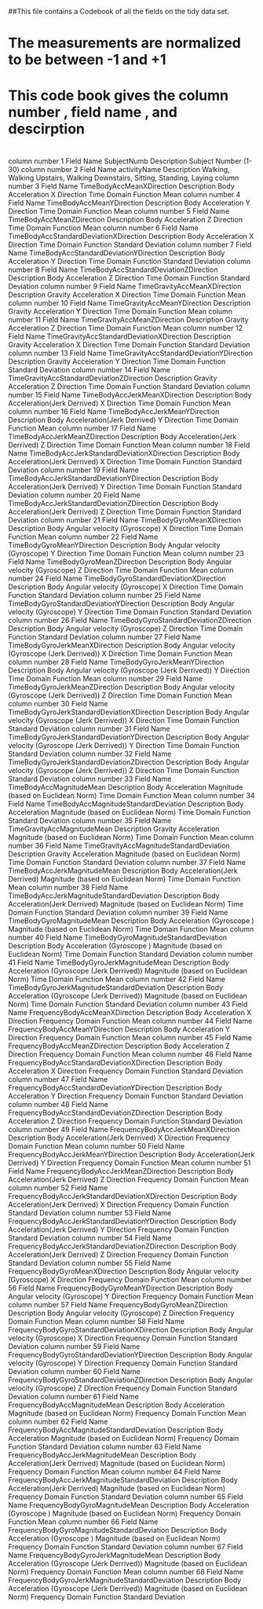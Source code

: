 ##This file contains a Codebook of all the fields on the tidy data set.  
#  The measurements are normalized to be between -1 and +1
#  This code book gives the column number , field name , and descirption
#

column number        1
Field Name	SubjectNumb
Description	Subject Number (1-30)
column number	2
Field Name	activityName
Description	 Walking, Walking Upstairs, Walking Downstairs, Sitting, Standing, Laying
column number	3
Field Name	TimeBodyAccMeanXDirection
Description	Body Acceleration X Direction Time Domain
Function	Mean
column number	4
Field Name	TimeBodyAccMeanYDirection
Description	Body Acceleration Y Direction Time Domain
Function	Mean
column number	5
Field Name	TimeBodyAccMeanZDirection
Description	Body Acceleration Z Direction Time Domain
Function	Mean
column number	6
Field Name	TimeBodyAccStandardDeviationXDirection
Description	Body Acceleration X Direction Time Domain
Function	Standard Deviation
column number	7
Field Name	TimeBodyAccStandardDeviationYDirection
Description	Body Acceleration Y Direction Time Domain
Function	Standard Deviation
column number	8
Field Name	TimeBodyAccStandardDeviationZDirection
Description	Body Acceleration Z Direction Time Domain
Function	Standard Deviation
column number	9
Field Name	TimeGravityAccMeanXDirection
Description	Gravity Acceleration X Direction Time Domain
Function	Mean
column number	10
Field Name	TimeGravityAccMeanYDirection
Description	Gravity Acceleration Y Direction Time Domain
Function	Mean
column number	11
Field Name	TimeGravityAccMeanZDirection
Description	Gravity Acceleration Z Direction Time Domain
Function	Mean
column number	12
Field Name	TimeGravityAccStandardDeviationXDirection
Description	Gravity Acceleration X Direction Time Domain
Function	Standard Deviation
column number	13
Field Name	TimeGravityAccStandardDeviationYDirection
Description	Gravity Acceleration Y Direction Time Domain
Function	Standard Deviation
column number	14
Field Name	TimeGravityAccStandardDeviationZDirection
Description	Gravity Acceleration Z Direction Time Domain
Function	Standard Deviation
column number	15
Field Name	TimeBodyAccJerkMeanXDirection
Description	Body Acceleration(Jerk Derrived) X Direction Time Domain
Function	Mean
column number	16
Field Name	TimeBodyAccJerkMeanYDirection
Description	Body Acceleration(Jerk Derrived) Y Direction Time Domain
Function	Mean
column number	17
Field Name	TimeBodyAccJerkMeanZDirection
Description	Body Acceleration(Jerk Derrived) Z Direction Time Domain
Function	Mean
column number	18
Field Name	TimeBodyAccJerkStandardDeviationXDirection
Description	Body Acceleration(Jerk Derrived) X Direction Time Domain
Function	Standard Deviation
column number	19
Field Name	TimeBodyAccJerkStandardDeviationYDirection
Description	Body Acceleration(Jerk Derrived) Y Direction Time Domain
Function	Standard Deviation
column number	20
Field Name	TimeBodyAccJerkStandardDeviationZDirection
Description	Body Acceleration(Jerk Derrived) Z Direction Time Domain
Function	Standard Deviation
column number	21
Field Name	TimeBodyGyroMeanXDirection
Description	Body Angular velocity (Gyroscope) X Direction Time Domain
Function	Mean
column number	22
Field Name	TimeBodyGyroMeanYDirection
Description	Body Angular velocity (Gyroscope) Y Direction Time Domain
Function	Mean
column number	23
Field Name	TimeBodyGyroMeanZDirection
Description	Body Angular velocity (Gyroscope) Z Direction Time Domain
Function	Mean
column number	24
Field Name	TimeBodyGyroStandardDeviationXDirection
Description	Body Angular velocity (Gyroscope) X Direction Time Domain
Function	Standard Deviation
column number	25
Field Name	TimeBodyGyroStandardDeviationYDirection
Description	Body Angular velocity (Gyroscope) Y Direction Time Domain
Function	Standard Deviation
column number	26
Field Name	TimeBodyGyroStandardDeviationZDirection
Description	Body Angular velocity (Gyroscope) Z Direction Time Domain
Function	Standard Deviation
column number	27
Field Name	TimeBodyGyroJerkMeanXDirection
Description	Body Angular velocity (Gyroscope (Jerk Derrived)) X Direction Time Domain
Function	Mean
column number	28
Field Name	TimeBodyGyroJerkMeanYDirection
Description	Body Angular velocity (Gyroscope (Jerk Derrived)) Y Direction Time Domain
Function	Mean
column number	29
Field Name	TimeBodyGyroJerkMeanZDirection
Description	Body Angular velocity (Gyroscope (Jerk Derrived)) Z Direction Time Domain
Function	Mean
column number	30
Field Name	TimeBodyGyroJerkStandardDeviationXDirection
Description	Body Angular velocity (Gyroscope (Jerk Derrived)) X Direction Time Domain
Function	Standard Deviation
column number	31
Field Name	TimeBodyGyroJerkStandardDeviationYDirection
Description	Body Angular velocity (Gyroscope (Jerk Derrived)) Y Direction Time Domain
Function	Standard Deviation
column number	32
Field Name	TimeBodyGyroJerkStandardDeviationZDirection
Description	Body Angular velocity (Gyroscope (Jerk Derrived)) Z Direction Time Domain
Function	Standard Deviation
column number	33
Field Name	TimeBodyAccMagnitudeMean
Description	Body Acceleration Magnitude (based on Euclidean Norm) Time Domain
Function	Mean
column number	34
Field Name	TimeBodyAccMagnitudeStandardDeviation
Description	Body Acceleration Magnitude (based on Euclidean Norm) Time Domain
Function	Standard Deviation
column number	35
Field Name	TimeGravityAccMagnitudeMean
Description	Gravity Acceleration Magnitude (based on Euclidean Norm) Time Domain
Function	Mean
column number	36
Field Name	TimeGravityAccMagnitudeStandardDeviation
Description	Gravity Acceleration Magnitude (based on Euclidean Norm) Time Domain
Function	Standard Deviation
column number	37
Field Name	TimeBodyAccJerkMagnitudeMean
Description	Body Acceleration(Jerk Derrived) Magnitude (based on Euclidean Norm) Time Domain
Function	Mean
column number	38
Field Name	TimeBodyAccJerkMagnitudeStandardDeviation
Description	Body Acceleration(Jerk Derrived) Magnitude (based on Euclidean Norm) Time Domain
Function	Standard Deviation
column number	39
Field Name	TimeBodyGyroMagnitudeMean
Description	Body Acceleration (Gyroscope ) Magnitude (based on Euclidean Norm) Time Domain
Function	Mean
column number	40
Field Name	TimeBodyGyroMagnitudeStandardDeviation
Description	Body Acceleration (Gyroscope ) Magnitude (based on Euclidean Norm) Time Domain
Function	Standard Deviation
column number	41
Field Name	TimeBodyGyroJerkMagnitudeMean
Description	Body Acceleration (Gyroscope (Jerk Derrived)) Magnitude (based on Euclidean Norm) Time Domain
Function	Mean
column number	42
Field Name	TimeBodyGyroJerkMagnitudeStandardDeviation
Description	Body Acceleration (Gyroscope (Jerk Derrived)) Magnitude (based on Euclidean Norm) Time Domain
Function	Standard Deviation
column number	43
Field Name	FrequencyBodyAccMeanXDirection
Description	Body Acceleration X Direction Frequency Domain
Function	Mean
column number	44
Field Name	FrequencyBodyAccMeanYDirection
Description	Body Acceleration Y Direction Frequency Domain
Function	Mean
column number	45
Field Name	FrequencyBodyAccMeanZDirection
Description	Body Acceleration Z Direction Frequency Domain
Function	Mean
column number	46
Field Name	FrequencyBodyAccStandardDeviationXDirection
Description	Body Acceleration X Direction Frequency Domain
Function	Standard Deviation
column number	47
Field Name	FrequencyBodyAccStandardDeviationYDirection
Description	Body Acceleration Y Direction Frequency Domain
Function	Standard Deviation
column number	48
Field Name	FrequencyBodyAccStandardDeviationZDirection
Description	Body Acceleration Z Direction Frequency Domain
Function	Standard Deviation
column number	49
Field Name	FrequencyBodyAccJerkMeanXDirection
Description	Body Acceleration(Jerk Derrived) X Direction Frequency Domain
Function	Mean
column number	50
Field Name	FrequencyBodyAccJerkMeanYDirection
Description	Body Acceleration(Jerk Derrived) Y Direction Frequency Domain
Function	Mean
column number	51
Field Name	FrequencyBodyAccJerkMeanZDirection
Description	Body Acceleration(Jerk Derrived) Z Direction Frequency Domain
Function	Mean
column number	52
Field Name	FrequencyBodyAccJerkStandardDeviationXDirection
Description	Body Acceleration(Jerk Derrived) X Direction Frequency Domain
Function	Standard Deviation
column number	53
Field Name	FrequencyBodyAccJerkStandardDeviationYDirection
Description	Body Acceleration(Jerk Derrived) Y Direction Frequency Domain
Function	Standard Deviation
column number	54
Field Name	FrequencyBodyAccJerkStandardDeviationZDirection
Description	Body Acceleration(Jerk Derrived) Z Direction Frequency Domain
Function	Standard Deviation
column number	55
Field Name	FrequencyBodyGyroMeanXDirection
Description	Body Angular velocity (Gyroscope) X Direction Frequency Domain
Function	Mean
column number	56
Field Name	FrequencyBodyGyroMeanYDirection
Description	Body Angular velocity (Gyroscope) Y Direction Frequency Domain
Function	Mean
column number	57
Field Name	FrequencyBodyGyroMeanZDirection
Description	Body Angular velocity (Gyroscope) Z Direction Frequency Domain
Function	Mean
column number	58
Field Name	FrequencyBodyGyroStandardDeviationXDirection
Description	Body Angular velocity (Gyroscope) X Direction Frequency Domain
Function	Standard Deviation
column number	59
Field Name	FrequencyBodyGyroStandardDeviationYDirection
Description	Body Angular velocity (Gyroscope) Y Direction Frequency Domain
Function	Standard Deviation
column number	60
Field Name	FrequencyBodyGyroStandardDeviationZDirection
Description	Body Angular velocity (Gyroscope) Z Direction Frequency Domain
Function	Standard Deviation
column number	61
Field Name	FrequencyBodyAccMagnitudeMean
Description	Body Acceleration Magnitude (based on Euclidean Norm) Frequency Domain
Function	Mean
column number	62
Field Name	FrequencyBodyAccMagnitudeStandardDeviation
Description	Body Acceleration Magnitude (based on Euclidean Norm) Frequency Domain
Function	Standard Deviation
column number	63
Field Name	FrequencyBodyAccJerkMagnitudeMean
Description	Body Acceleration(Jerk Derrived) Magnitude (based on Euclidean Norm) Frequency Domain
Function	Mean
column number	64
Field Name	FrequencyBodyAccJerkMagnitudeStandardDeviation
Description	Body Acceleration(Jerk Derrived) Magnitude (based on Euclidean Norm) Frequency Domain
Function	Standard Deviation
column number	65
Field Name	FrequencyBodyGyroMagnitudeMean
Description	Body Acceleration (Gyroscope ) Magnitude (based on Euclidean Norm) Frequency Domain
Function	Mean
column number	66
Field Name	FrequencyBodyGyroMagnitudeStandardDeviation
Description	Body Acceleration (Gyroscope ) Magnitude (based on Euclidean Norm) Frequency Domain
Function	Standard Deviation
column number	67
Field Name	FrequencyBodyGyroJerkMagnitudeMean
Description	Body Acceleration (Gyroscope (Jerk Derrived)) Magnitude (based on Euclidean Norm) Frequency Domain
Function	Mean
column number	68
Field Name	FrequencyBodyGyroJerkMagnitudeStandardDeviation
Description	Body Acceleration (Gyroscope (Jerk Derrived)) Magnitude (based on Euclidean Norm) Frequency Domain
Function	Standard Deviation

